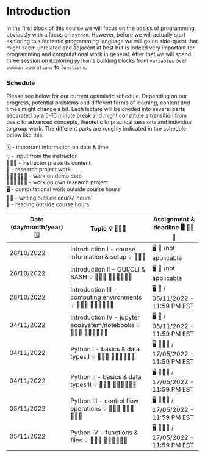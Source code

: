 # Introduction

In the first block of this course we will focus on the basics of programming, obviously with a focus on `python`. However, before we will actually
start exploring this fantastic programming language we will go on side-quest that might seem unrelated and adjacent at best but is indeed very important
for programming and computational work in general. After that we will spend three session on exploring `python`'s building blocks from `variables` over `common operations` to `functions`. 

### Schedule

Please see below for our current optimistic schedule. Depending on our progress, potential problems and different forms of learning, content and times might change a bit. Each lecture will be divided into several parts separated by a 5-10 minute break and might constitute a transition from basic to advanced concepts, theoretic to practical sessions and individual to group work. The different parts are roughly indicated in the schedule below like this:

🗓 - important information on date & time  
💡 - input from the instructor  
👨🏻‍🏫 - instructor presents content  
🥼 - research project work  
🧑🏽‍💻🧑🏾‍💻 - work on demo data  
🧑🏿‍🔬👩🏻‍🔬 - work on own research project  
🖥️ - computational work outside course hours  
✍🏽 - writing outside course hours  
📖 - reading outside course hours  

| Date (day/month/year) 🗓         | Topic 💡 👨🏻‍🏫   | Assignment & deadline 🖥️ ✍🏽📖 |
|--------------|-----------|------------|
| 28/10/2022 | Introduction I - course information & setup 💡 👨🏻‍🏫  | 🖥️ 📖 /not applicable |
| 28/10/2022 | Introduction II - GUI/CLI & BASH  💡 👨🏻‍🏫 🧑🏽‍💻🧑🏾‍💻 | 🖥️ 📖  /not applicable |
| 28/10/2022 | Introduction III - computing environments 💡 👨🏻‍🏫 🧑🏽‍💻🧑🏾‍💻 | 🖥️ 📖 / 05/11/2022 - 11:59 PM EST |
| 04/11/2022 | Introduction IV - jupyter ecosystem/notebooks 💡 👨🏻‍🏫 🧑🏽‍💻🧑🏾‍💻  | 🖥️ 📖 / 05/11/2022 - 11:59 PM EST |
| 04/11/2022 | Python I - basics & data types I 💡 👨🏻‍🏫 🧑🏽‍💻🧑🏾‍💻  | 🖥️ ✍🏽📖 / 17/05/2022 - 11:59 PM EST |
| 04/11/2022 | Python II - basics & data types II 💡 👨🏻‍🏫 🧑🏽‍💻🧑🏾‍💻  | 🖥️ ✍🏽📖 / 17/05/2022 - 11:59 PM EST |
| 05/11/2022 | Python III - control flow operations 💡 👨🏻‍🏫 🧑🏽‍💻🧑🏾‍💻  | 🖥️ ✍🏽📖  / 17/05/2022 - 11:59 PM EST |
| 05/11/2022 | Python IV - functions & files 💡 👨🏻‍🏫 🧑🏽‍💻🧑🏾‍💻 | 🖥️ ✍🏽📖  / 17/05/2022 - 11:59 PM EST |